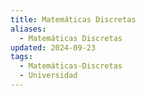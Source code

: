 ```yaml
---
title: Matemáticas Discretas
aliases:
  - Matemáticas Discretas
updated: 2024-09-23
tags:
  - Matemáticas-Discretas
  - Universidad
---
```

